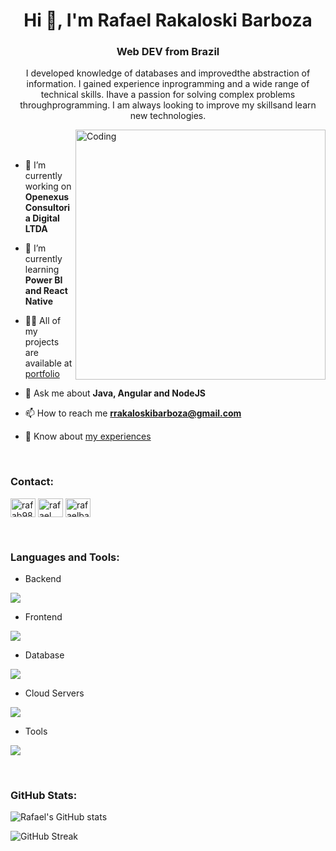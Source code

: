<h1 align="center">Hi 👋, I'm Rafael Rakaloski Barboza</h1>
<h3 align="center">Web DEV from Brazil</h3>
<p align="center">I developed knowledge of databases and improvedthe abstraction of information. I gained experience inprogramming and a wide range of technical skills. Ihave a passion for solving complex problems throughprogramming. I am always looking to improve my skillsand learn new technologies.</p>

<img align="right" alt="Coding" width="400" src="https://user-images.githubusercontent.com/74038190/229223263-cf2e4b07-2615-4f87-9c38-e37600f8381a.gif">
<br><br>

- 🔭 I’m currently working on **Openexus Consultoria Digital LTDA**

- 🌱 I’m currently learning **Power BI and React Native**

- 👨‍💻 All of my projects are available at [portfolio]()

- 💬 Ask me about **Java, Angular and NodeJS**

- 📫 How to reach me **rrakaloskibarboza@gmail.com**

- 📄 Know about [my experiences](https://drive.google.com/file/d/1ecqlY-lNyEUSwA2IqUkoo61YEJfqjAJg/view?usp=sharing)

<br>
<h3 align="left">Contact:</h3>
<p align="left">
<a href="https://linkedin.com/in/rafab98" target="blank"><img align="center" src="https://raw.githubusercontent.com/rahuldkjain/github-profile-readme-generator/master/src/images/icons/Social/linked-in-alt.svg" alt="rafab98" height="30" width="40" /></a>
<a href="https://stackoverflow.com/users/21540108/rafael" target="blank"><img align="center" src="https://raw.githubusercontent.com/rahuldkjain/github-profile-readme-generator/master/src/images/icons/Social/stack-overflow.svg" alt="rafael" height="30" width="40" /></a>
<a href="https://instagram.com/rafaelbarboza98" target="blank"><img align="center" src="https://raw.githubusercontent.com/rahuldkjain/github-profile-readme-generator/master/src/images/icons/Social/instagram.svg" alt="rafaelbarboza98" height="30" width="40" /></a>
<!-- <a href="https://www.youtube.com/@rafaelbarboza98" target="blank"><img align="center" src="https://raw.githubusercontent.com/rahuldkjain/github-profile-readme-generator/master/src/images/icons/Social/youtube.svg" alt="rafaelbarboza98" height="30" width="40" /></a> -->
</p>
<br>

<h3 align="left">Languages and Tools:</h3>

- Backend
<p align="left">
  <a href="https://skillicons.dev">
    <img src="https://skillicons.dev/icons?i=php,laravel,java,nodejs,py,spring,express" />
  </a>
</p>

- Frontend
<p align="left">
  <a href="https://skillicons.dev">
    <img src="https://skillicons.dev/icons?i=ts,js,angular,vue,react,redux,tailwind" />
  </a>
</p>

- Database
<p align="left">
  <a href="https://skillicons.dev">
    <img src="https://skillicons.dev/icons?i=mysql,postgresql,mariadb" />
  </a>
</p>

- Cloud Servers
<p align="left">
  <a href="https://skillicons.dev">
    <img src="https://skillicons.dev/icons?i=azure,aws,gcp,firebase" />
  </a>
</p>

- Tools
<p align="left">
  <a href="https://skillicons.dev">
    <img src="https://skillicons.dev/icons?i=git,github,docker,figma,idea,vscode,postman,linux" />
  </a>
</p>

<br/>

<h3 align="left">GitHub Stats:</h3>
<div align="left">

![Rafael's GitHub stats](https://github-readme-stats.vercel.app/api/top-langs?username=rafa-prog&show_icons=true&locale=en&layout=compact&theme=tokyonight)

![GitHub Streak](https://github-readme-stats.vercel.app/api?username=rafa-prog&show_icons=true&theme=tokyonight)

</div>

<br><br>
